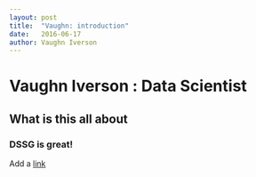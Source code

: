 ```yaml
---
layout: post
title:  "Vaughn: introduction"
date:   2016-06-17
author: Vaughn Iverson
---
```



# Vaughn Iverson : Data Scientist
## What is this all about
### DSSG is great!

Add a [link](http://arokem.org)
